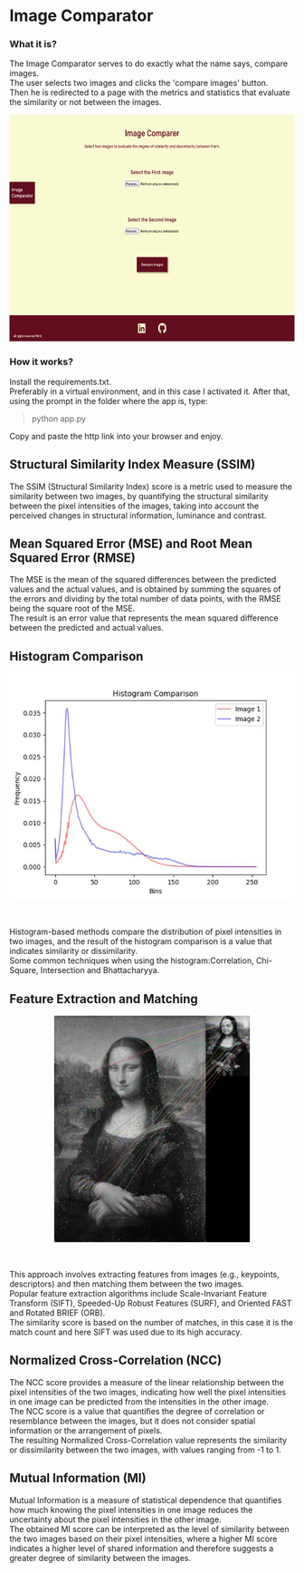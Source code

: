 # Image Comparator

### **What it is?**
The Image Comparator serves to do exactly what the name says, compare images.</br>
The user selects two images and clicks the 'compare images' button.</br>
Then he is redirected to a page with the metrics and statistics that evaluate the similarity or not between the images.

<p align="center">
  <img src="./static/images/land_page.png" alt="Land Page" style="height: 400px;"/>
</p>


### **How it works?**
Install the requirements.txt.</br>
Preferably in a virtual environment, and in this case I activated it.
After that, using the prompt in the folder where the app is, type:
> python app.py

Copy and paste the http link into your browser and enjoy.


## **Structural Similarity Index Measure (SSIM)**
The SSIM (Structural Similarity Index) score is a metric used to measure the similarity between two images, by quantifying the structural similarity between the pixel intensities of the images, taking into account the perceived changes in structural information, luminance and contrast.</br>


## **Mean Squared Error (MSE) and Root Mean Squared Error (RMSE)**
The MSE is the mean of the squared differences between the predicted values and the actual values, and is obtained by summing the squares of the errors and dividing by the total number of data points, with the RMSE being the square root of the MSE. </br>
The result is an error value that represents the mean squared difference between the predicted and actual values.</br>


## **Histogram Comparison**
<p align="center">
  <img src="./static/images/histogram_comparison.jpg" alt="Histogram Comparison" style="height: 400px;"/>
</p></br>

Histogram-based methods compare the distribution of pixel intensities in two images, and the result of the histogram comparison is a value that indicates similarity or dissimilarity.</br>
Some common techniques when using the histogram:Correlation, Chi-Square, Intersection and Bhattacharyya.</br>


## **Feature Extraction and Matching**
<p align="center">
  <img src="/static/images/feature_em_matched_image.jpg" alt="Feature Extraction and Matching" style="height: 400px;"/>
</p></br>

This approach involves extracting features from images (e.g., keypoints, descriptors) and then matching them between 
the two images.</br>
Popular feature extraction algorithms include Scale-Invariant Feature Transform (SIFT), Speeded-Up Robust Features 
(SURF), and Oriented FAST and Rotated BRIEF (ORB).</br>
The similarity score is based on the number of matches, in this case it is the match count and here SIFT was used 
due to its high accuracy.


## **Normalized Cross-Correlation (NCC)**
The NCC score provides a measure of the linear relationship between the pixel intensities of the two images, 
indicating how well the pixel intensities in one image can be predicted from the intensities in the other image.</br>
The NCC score is a value that quantifies the degree of correlation or resemblance between the images, but  it does 
not consider spatial information or the arrangement of pixels.</br>
The resulting Normalized Cross-Correlation value represents the similarity or dissimilarity between the two images, 
with values ranging from -1 to 1.</br>



## **Mutual Information (MI)**
Mutual Information is a measure of statistical dependence that quantifies how much knowing the pixel intensities in 
one image reduces the uncertainty about the pixel intensities in the other image.</br>
The obtained MI score can be interpreted as the level of similarity between the two images based on 
their pixel intensities, where a higher MI score indicates a higher level of shared information and therefore 
suggests a greater degree of similarity between the images.
